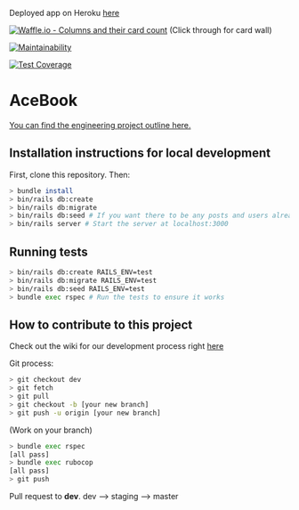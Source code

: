 Deployed app on Heroku [here](https://street-cred-acebook.herokuapp.com/)

[![Waffle.io - Columns and their card count](https://badge.waffle.io/david-mears/acebook-team-street-cred.svg?columns=all)](https://waffle.io/david-mears/acebook-team-street-cred)
(Click through for card wall)

[![Maintainability](https://api.codeclimate.com/v1/badges/fcd1062011a5037d214d/maintainability)](https://codeclimate.com/github/david-mears/acebook-team-street-cred/maintainability)

[![Test Coverage](https://api.codeclimate.com/v1/badges/fcd1062011a5037d214d/test_coverage)](https://codeclimate.com/github/david-mears/acebook-team-street-cred/test_coverage)

# AceBook

[You can find the engineering project outline here.](https://github.com/makersacademy/course/tree/master/engineering_projects/rails)

## Installation instructions for local development

First, clone this repository. Then:

```bash
> bundle install
> bin/rails db:create
> bin/rails db:migrate
> bin/rails db:seed # If you want there to be any posts and users already
> bin/rails server # Start the server at localhost:3000
```

## Running tests

```bash
> bin/rails db:create RAILS_ENV=test
> bin/rails db:migrate RAILS_ENV=test
> bin/rails db:seed RAILS_ENV=test
> bundle exec rspec # Run the tests to ensure it works
```

## How to contribute to this project

Check out the wiki for our development process right [here](https://github.com/david-mears/acebook-team-street-cred/wiki/Workflow)

Git process:
```bash
> git checkout dev
> git fetch
> git pull
> git checkout -b [your new branch]
> git push -u origin [your new branch]
```
(Work on your branch)
```bash
> bundle exec rspec
[all pass]
> bundle exec rubocop
[all pass]
> git push
```
Pull request to **dev**.
dev --> staging --> master 
